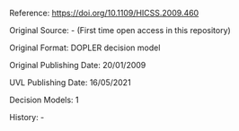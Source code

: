 Reference: https://doi.org/10.1109/HICSS.2009.460

Original Source: - (First time open access in this repository)

Original Format: DOPLER decision model

Original Publishing Date: 20/01/2009

UVL Publishing Date: 16/05/2021

Decision Models: 1

History: -
